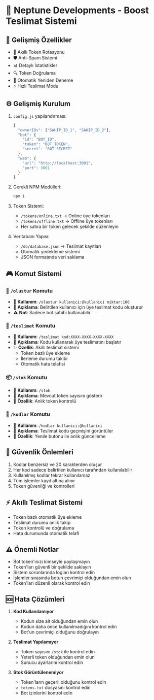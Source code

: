 # 🌟 Neptune Developments - Boost Teslimat Sistemi

## 🚀 Gelişmiş Özellikler
- 🔄 Akıllı Token Rotasyonu
- 🛡️ Anti-Spam Sistemi
- 📊 Detaylı İstatistikler
- 🔍 Token Doğrulama
- 💫 Otomatik Yeniden Deneme
- ⚡ Hızlı Teslimat Modu

## ⚙️ Gelişmiş Kurulum

1. `config.js` yapılandırması:
   ```javascript
   {
     "ownerIDs": ["SAHİP_ID_1", "SAHİP_ID_2"],
     "bot": {
       "id": "BOT_ID",
       "token": "BOT_TOKEN",
       "secret": "BOT_SECRET"
     },
     "web": {
       "url": "http://localhost:3001",
       "port": 3001
     }
   }
   ```

2. Gerekli NPM Modülleri:
   ```bash
   npm i
   ```

3. Token Sistemi:
   - `/tokens/online.txt` → Online üye tokenları
   - `/tokens/offline.txt` → Offline üye tokenları
   - Her satıra bir token gelecek şekilde düzenleyin

4. Veritabanı Yapısı:
   - `/db/database.json` → Teslimat kayıtları
   - Otomatik yedekleme sistemi
   - JSON formatında veri saklama

## 🎮 Komut Sistemi

### 🎁 `/olustur` Komutu
- 🎯 **Kullanım**: `/olustur kullanici:@kullanici miktar:100`
- 📝 **Açıklama**: Belirtilen kullanıcı için üye teslimat kodu oluşturur
- ⚠️ **Not**: Sadece bot sahibi kullanabilir

### 🚚 `/teslimat` Komutu
- 🎯 **Kullanım**: `/teslimat kod:XXXX-XXXX-XXXX-XXXX`
- 📝 **Açıklama**: Kodu kullanarak üye teslimatını başlatır
- ✨ **Özellik**: Akıllı teslimat sistemi
  - Token bazlı üye ekleme
  - İlerleme durumu takibi
  - Otomatik hata telafisi

### 📦 `/stok` Komutu
- 🎯 **Kullanım**: `/stok`
- 📝 **Açıklama**: Mevcut token sayısını gösterir
- 🔄 **Özellik**: Anlık token kontrolü

### 📜 `/kodlar` Komutu
- 🎯 **Kullanım**: `/kodlar kullanici:@kullanici`
- 📝 **Açıklama**: Teslimat kodu geçmişini görüntüler
- 🔄 **Özellik**: Yenile butonu ile anlık güncelleme

## 🔐 Güvenlik Önlemleri
1. Kodlar benzersiz ve 20 karakterden oluşur
2. Her kod sadece belirtilen kullanıcı tarafından kullanılabilir
3. Kullanılmış kodlar tekrar kullanılamaz
4. Tüm işlemler kayıt altına alınır
5. Token güvenliği ve kontrolleri

## ⚡ Akıllı Teslimat Sistemi
- Token bazlı otomatik üye ekleme
- Teslimat durumu anlık takip
- Token kontrolü ve doğrulama
- Hata durumunda otomatik telafi

## ⚠️ Önemli Notlar
- Bot token'ınızı kimseyle paylaşmayın
- Token'ları güvenli bir şekilde saklayın
- Sistem sorunlarında logları kontrol edin
- İşlemler sırasında botun çevrimiçi olduğundan emin olun
- Token'ları düzenli olarak kontrol edin

## 🆘 Hata Çözümleri
1. **Kod Kullanılamıyor**
   - Kodun size ait olduğundan emin olun
   - Kodun daha önce kullanılmadığını kontrol edin
   - Bot'un çevrimiçi olduğunu doğrulayın

2. **Teslimat Yapılamıyor**
   - Token sayısını `/stok` ile kontrol edin
   - Yeterli token olduğundan emin olun
   - Sunucu ayarlarını kontrol edin

3. **Stok Görüntülenemiyor**
   - Token'ların geçerli olduğunu kontrol edin
   - `tokens.txt` dosyasını kontrol edin
   - Bot izinlerini kontrol edin
